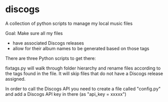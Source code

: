 # discogs

A collection of python scripts to manage my local music files

Goal: Make sure all my files

- have associated Discogs releases
- allow for their album names to be generated based on those tags

There are three Python scripts to get there:

fixtags.py <folder> will walk through folder hierarchy and rename files according to the tags found in the file. It will skip files that do not have a Discogs release assigned. 

In order to call the Discogs API you need to create a file called "config.py" and add a Discogs API key in there (as "api_key = xxxxx")


